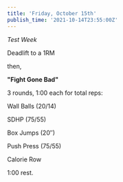```yaml
---
title: 'Friday, October 15th'
publish_time: '2021-10-14T23:55:00Z'
---
```


*Test Week*

Deadlift to a 1RM

then,

**"Fight Gone Bad"**

3 rounds, 1:00 each for total reps:

Wall Balls (20/14)

SDHP (75/55)

Box Jumps (20″)

Push Press (75/55)

Calorie Row

1:00 rest.
